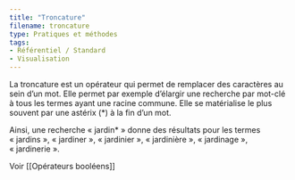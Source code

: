 ```yaml
---
title: "Troncature"
filename: troncature
type: Pratiques et méthodes
tags:
- Référentiel / Standard
- Visualisation
---
```


La troncature est un opérateur qui permet de remplacer des caractères au sein d’un mot. Elle permet par exemple d’élargir une recherche par mot-clé à tous les termes ayant une racine commune. Elle se matérialise le plus souvent par une astérix (*) à la fin d’un mot. 

Ainsi, une recherche « jardin* » donne des résultats pour les termes « jardins », « jardiner », « jardinier », « jardinière », « jardinage », « jardinerie ».

Voir [[Opérateurs booléens]]


